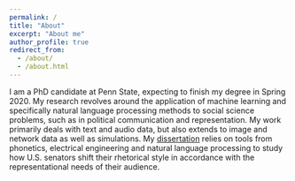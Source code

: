 ```yaml
---
permalink: /
title: "About"
excerpt: "About me"
author_profile: true
redirect_from: 
  - /about/
  - /about.html
---
```


I am a PhD candidate at Penn State, expecting to finish my degree in Spring 2020. My research revolves around the application of machine learning and specifically natural language processing methods to social science problems, such as in political communication and representation. My work primarily deals with text and audio data, but also extends to image and network data as well as simulations. My [dissertation](https://markusneumann.github.io/research/phoneticstyleshifting) relies on tools from phonetics, electrical engineering and natural language processing to study how U.S. senators shift their rhetorical style in accordance with the representational needs of their audience.
